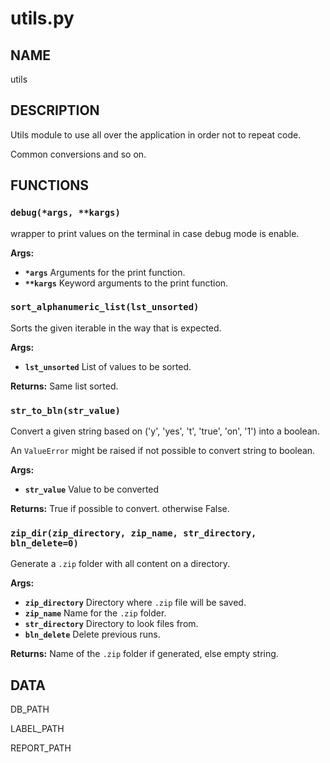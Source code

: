 # utils.py

## NAME
utils

## DESCRIPTION
Utils module to use all over the application in order
not to repeat code.

Common conversions and so on.

## FUNCTIONS

### `debug(*args, **kargs)`
wrapper to print values on the terminal in case debug mode is enable.

**Args:**

 * **`*args`** Arguments for the print function.
 * **`**kargs`** Keyword arguments to the print function.


### `sort_alphanumeric_list(lst_unsorted)`
Sorts the given iterable in the way that is expected.

**Args:**

 * **`lst_unsorted`**  List of values to be sorted.

**Returns:** Same list sorted.


### `str_to_bln(str_value)`
Convert a given string based on ('y', 'yes', 't', 'true', 'on', '1') into a boolean.

An `ValueError` might be raised if not possible to convert string to boolean.

**Args:**

 * **`str_value`**  Value to be converted

**Returns:** True if possible to convert. otherwise False.


### `zip_dir(zip_directory, zip_name, str_directory, bln_delete=0)`
Generate a `.zip` folder with all content on a directory.

**Args:**

 * **`zip_directory`**  Directory where `.zip` file will be saved.
 * **`zip_name`**  Name for the `.zip` folder.
 * **`str_directory`**  Directory to look files from.
 * **`bln_delete`**  Delete previous runs.

**Returns:** Name of the `.zip` folder if generated, else empty string.

## DATA
DB_PATH

LABEL_PATH

REPORT_PATH
